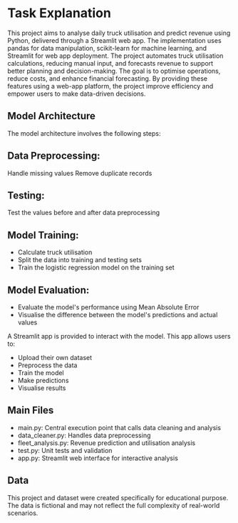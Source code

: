 # Task Explanation
This project aims to analyse daily truck utilisation and predict revenue using Python, delivered through a Streamlit web app. The implementation uses pandas for data manipulation, scikit-learn for machine learning, and Streamlit for web app deployment. The project automates truck utilisation calculations, reducing manual input, and forecasts revenue to support better planning and decision-making. The goal is to optimise operations, reduce costs, and enhance financial forecasting. By providing these features using a web-app platform, the project improve efficiency and empower users to make data-driven decisions.

## Model Architecture

The model architecture involves the following steps:

## Data Preprocessing:

Handle missing values 
Remove duplicate records

## Testing: 

Test the values before and after data preprocessing

## Model Training:

* Calculate truck utilisation
* Split the data into training and testing sets
* Train the logistic regression model on the training set

## Model Evaluation:

* Evaluate the model's performance using Mean Absolute Error
* Visualise the difference between the model's predictions and actual values


A Streamlit app is provided to interact with the model. This app allows users to:

* Upload their own dataset
* Preprocess the data
* Train the model
* Make predictions
* Visualise results

## Main Files

* main.py: Central execution point that calls data cleaning and analysis
* data_cleaner.py: Handles data preprocessing
* fleet_analysis.py: Revenue prediction and utilisation analysis
* test.py: Unit tests and validation
* app.py: Streamlit web interface for interactive analysis

## Data
This project and dataset were created specifically for educational purpose. The data is fictional and may not reflect the full complexity of real-world scenarios.
